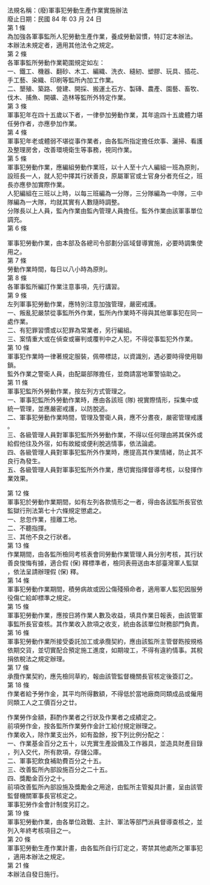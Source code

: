 法規名稱：(廢)軍事犯勞動生產作業實施辦法  
廢止日期：民國 84 年 03 月 24 日  
第 1 條  
為加強各軍事監所人犯勞動生產作業，養成勞動習慣，特訂定本辦法。  
本辦法未規定者，適用其他法令之規定。  
第 2 條  
各軍事監所勞動作業範圍規定如左：  
一、鐵工、機器、翻砂、木工、編織、洗衣、縫紉、塑膠、玩具、插花、  
手工藝、染織、印刷等監所內加工作業。  
二、墾殖、築路、營建、開採、搬運土石方、製磚、農產、園藝、畜牧、  
伐木、捕魚、開礦、造林等監所外特定作業。  
第 3 條  
軍事犯年在四十五歲以下者，一律參加勞動作業，其年逾四十五歲體力堪  
任勞作者，亦應參加作業。  
第 4 條  
軍事犯年老或體弱不堪從事作業者，由各監所指定擔任炊事、灑掃、看護  
及整理房舍，改善環境衛生等事務，視同作業。  
第 5 條  
軍事犯勞動作業，應編組勞動作業班，以十人至十六人編組一班為原則，  
設班長一人，就人犯中擇其行狀善良，原屬軍官或士官身分者充任之，班  
長亦應參加實際作業。  
人犯編組在三班以上時，以每三班編為一分隊，三分隊編為一中隊，三中  
隊編為一大隊，均就其實有人數隨時調整。  
分隊長以上人員，監內作業由監內管理人員擔任。監外作業由該軍事單位  
調充。  
第 6 條  


軍事犯勞動作業，由本部及各總司令部劃分區域督導實施，必要時調集使  
用之。  
第 7 條  
勞動作業時間，每日以八小時為原則。  
第 8 條  
各軍事監所編訂作業注意事項，先行講習。  
第 9 條  
左列軍事犯勞動作業，應特別注意加強管理，嚴密戒護。  
一、叛亂犯嚴禁從事監所外作業，監所內作業時不得與其他軍事犯在同一  
處作業。  
二、有犯罪習慣或以犯罪為常業者，另行編組。  
三、案情重大或在偵查或審判或覆判中之人犯，不得從事監犯外作業。  
第 10 條  
軍事犯作業時一律著規定服裝，佩帶標誌，以資識別，遇必要時得使用聯  
鎖。  
監外作業之警衛人員，由配屬部隊擔任，並商請當地軍警協助之。  
第 11 條  
軍事犯監所外勞動作業，按左列方式管理之。  
一、軍事犯監所外勞動作業時，應由各該班 (隊) 視實際情形，採集中或  
統一管理，並應嚴密戒護，以防脫逃。  
二、軍事犯勞動作業時間，管理及警衛人員，應不分晝夜，嚴密管理戒護  
。  
三、各級管理人員對軍事犯監所外勞動作業，不得以任何理由將其保外或  
給假他往及外宿，如有故縱或便利脫逃情事，依法論處。  
四、各級管理人員對軍事犯監所外作業時，應提高其作業情緒，防止其不  
良行為發生。  
五、各級管理人員對軍事犯監所外作業，應切實指揮督導考核，以發揮作  
業效果。  


第 12 條  
軍事犯於勞動作業期間，如有左列各款情形之一者，得由各該監所長官依  
監獄行刑法第七十六條規定懲處之。  
一、怠忽作業，擅離工地。  
二、不聽指揮。  
三、其他不良之行狀者。  
第 13 條  
作業期間，由各監所檢同考核表會同勞動作業管理人員分別考核，其行狀  
善良悛悔有據，適合假 (保) 釋標準者，檢同表冊送由本部臺灣軍人監獄  
，依法呈請辦理假 (保) 釋。  
第 14 條  
軍事犯勞動作業期間，積勞病故或因公傷殘殞命者，適用軍人監犯因服勞  
役傷亡給卹標準之規定。  
第 15 條  
軍事犯勞動作業，應按日將作業人數及收益，填具作業日報表，由該管軍  
事監所長官查核。其作業收入款項之收支，統由各該單位財務部門負責。  
第 16 條  
軍事犯勞動作業所接受委託加工或承攬契約，應由該監所主管督飭按規格  
依期交貨，並切實配合預定施工進度，如期竣工，不得有違約情事。其稅  
捐依稅法之規定辦理。  
第 17 條  
承攬作業契約，應先檢同草約，報由該管監督機關長官核定後簽訂之。  
第 18 條  
作業者給予勞作金，其平均所得數額，不得低於當地廠商同類成品或僱用  
同類工人之工價百分之廿。  


作業勞作金額，斟酌作業者之行狀及作業者之成績定之。  
前項勞作金，按各監所作業勞作金計工給付規定辦理之。  
作業收入，除作業支出外，如有盈餘，按下列比例分配之：  
一、作業基金百分之五十，以充實生產設備及工作器具，並造具財產目錄  
，列入交代，所有款項，存儲公庫。  
二、軍事犯飲食補助費百分之十五。  
三、改善監所內部設施百分之二十五。  
四、獎勵金百分之十。  
前項改善監所內部設施及獎勵金之用途，由監所主管擬具計畫，呈由該管  
監督機關軍事長官核定之。  
軍事犯勞作金會計制度另訂之。  
第 19 條  
軍事犯勞動作業，由各單位政戰、主計、軍法等部門派員督導查核之，並  
列入年終考核項目之一。  
第 20 條  
軍事犯勞動生產作業計畫，由各監所自行訂定之，寄禁其他處所之軍事犯  
，適用本辦法之規定。  
第 21 條  
本辦法自發日施行。  


